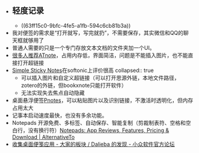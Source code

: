 - ## 轻度记录
	- ((63ff15c0-9bfc-4fe5-a1fb-594c6cb81b3a))
- 我对便签的需求是“打开就写，写完就扔”，不需要保存，其实微信和QQ的聊天框就够用了
- 普通人需要的只是一个专门存放文本文档的文件夹加一个UI。
- [很多人推荐ATnote](https://www.appinn.com/ynotes/)，占用内存低，界面简洁，问题是不能插入图片，也不能直接打开超链接
- [Simple Sticky Notes](https://simple-sticky-notes.en.softonic.com/?ex=BB-1958.1)在softonic上评价很高
  collapsed:: true
	- 可以插入图片和自定义超链接（可以打开思源外链，本地文件路径，zotero的外链，但bookxnote只能打开软件）
	- 无法实现失去焦点自动隐藏
- 桌面悬浮便签[Pnotes](https://www.appinn.com/pnotes/)，可以粘贴图片以及识别链接，不激活时透明化，但内存占用太大
- 记事本启动速度最快，也没有多余功能。
- Notepads 开源免费、多标签、自动保存、智能复制（剪裁制表符、空格和空白行，没有换行符）[Notepads: App Reviews, Features, Pricing & Download | AlternativeTo](https://alternativeto.net/software/notepads/about/)
- [收集桌面便笺应用 - 大家的板块 / Dalieba 的发现 - 小众软件官方论坛](https://meta.appinn.net/t/topic/33991)